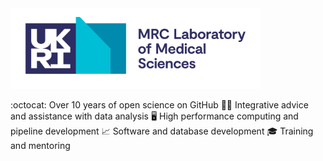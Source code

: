<img src="images/LMS_logo.png" width="400">

:octocat: Over 10 years of open science on GitHub
:scientist: Integrative advice and assistance with data analysis
:desktop_computer: High performance computing and pipeline development
:chart_with_upwards_trend: Software and database development
:mortar_board: Training and mentoring
